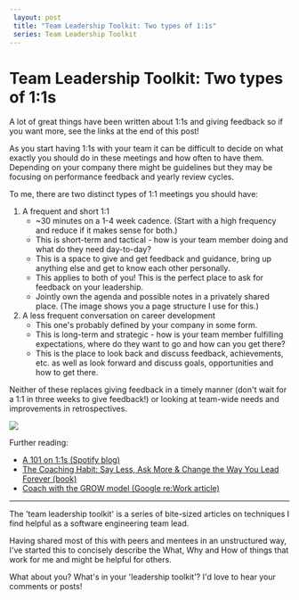 ```yaml
---
 layout: post
 title: "Team Leadership Toolkit: Two types of 1:1s"
 series: Team Leadership Toolkit
---
```


# Team Leadership Toolkit: Two types of 1:1s

A lot of great things have been written about 1:1s and giving feedback so if you want more, see the links at the end of this post!

As you start having 1:1s with your team it can be difficult to decide on what exactly you should do in these meetings and how often to have them. Depending on your company there might be guidelines but they may be focusing on performance feedback and yearly review cycles.

To me, there are two distinct types of 1:1 meetings you should have: 

1. A frequent and short 1:1
    * ~30 minutes on a 1-4 week cadence. (Start with a high frequency and reduce if it makes sense for both.)
    * This is short-term and tactical - how is your team member doing and what do they need day-to-day?
    * This is a space to give and get feedback and guidance, bring up anything else and get to know each other personally.
    * This applies to both of you! This is the perfect place to ask for feedback on your leadership.
    * Jointly own the agenda and possible notes in a privately shared place. (The image shows you a page structure I use for this.)
1. A less frequent conversation on career development
   * This one's probably defined by your company in some form.
   * This is long-term and strategic - how is your team member fulfilling expectations, where do they want to go and how can you get there? 
   * This is the place to look back and discuss feedback, achievements, etc. as well as look forward and discuss goals, opportunities and how to get there. 

Neither of these replaces giving feedback in a timely manner (don't wait for a 1:1 in three weeks to give feedback!) or looking at team-wide needs and improvements in retrospectives.

![](https://riedmann.dev/img/tltk/1_1s_and_feedback_talks.excalidraw.svg)

Further reading:
* [A 101 on 1:1s (Spotify blog)](https://engineering.atspotify.com/2015/12/a-101-on-11s/)
* [The Coaching Habit: Say Less, Ask More & Change the Way You Lead Forever (book)](https://boxofcrayons.com/the-coaching-habit-book/)
* [Coach with the GROW model (Google re:Work article)](https://rework.withgoogle.com/guides/managers-coach-managers-to-coach/steps/coach-with-the-grow-model/)


---

The 'team leadership toolkit' is a series of bite-sized articles on techniques I find helpful as a software engineering team lead.

Having shared most of this with peers and mentees in an unstructured way, I've started this to concisely describe the What, Why and How of things that work for me and might be helpful for others. 

What about you?  What's in your 'leadership toolkit'? 
I'd love to hear your comments or posts!